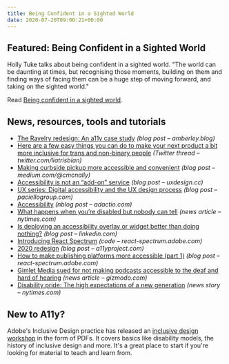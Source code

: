 ```yaml
---
title: Being Confident in a Sighted World
date: 2020-07-20T09:00:21+00:00
---
```


## Featured: Being Confident in a Sighted World

Holly Tuke talks about being confident in a sighted world. "The world can be daunting at times, but recognising those moments, building on them and finding ways of facing them can be a huge step of moving forward, and taking on the sighted world."

Read [Being confident in a sighted world](https://lifeofablindgirl.com/2020/07/12/being-confident-in-a-sighted-world/).

## News, resources, tools and tutorials

* [The Ravelry redesign: An a11y case study](https://amberley.blog/2020-07-04-ravelry-an-a11y-case-study/) _(blog post – amberley.blog)_
* [Here are a few easy things you can do to make your next product a bit more inclusive for trans and non-binary people](https://twitter.com/liatrisbian/status/1281978736318001152) _(Twitter thread – twitter.com/liatrisbian)_
* [Making curbside pickup more accessible and convenient](https://medium.com/@cmcnally/making-curbside-pickup-more-accessible-convenient-7bf597e661ed) _(blog post – medium.com/@cmcnally)_
* [Accessibility is not an “add-on” service](https://uxdesign.cc/accessibility-is-not-an-add-on-service-a55fced8e8c4) _(blog post – uxdesign.cc)_
* [UX series: Digital accessibility and the UX design process](https://www.paciellogroup.com/ux-series-digital-accessibility-and-the-ux-design-process/) _(blog post – paciellogroup.com)_
* [Accessibility](https://adactio.com/journal/17132) _(nblog post – adactio.com)_
* [What happens when you’re disabled but nobody can tell](https://www.nytimes.com/2020/07/10/style/invisible-disabilities.html) _(news article – nytimes.com)_
* [Is deploying an accessibility overlay or widget better than doing nothing?](https://www.linkedin.com/pulse/deploying-accessibility-overlay-widget-better-than-doing-springer/) _(blog post – linkedin.com)_
* [Introducing React Spectrum](https://react-spectrum.adobe.com/blog/introducing-react-spectrum.html) _(code – react-spectrum.adobe.com)_
* [2020 redesign](https://www.a11yproject.com/announcements/2020-07-15-2020-redesign/) _(blog post – a11yproject.com)_
* [How to make publishing platforms more accessible (part 1)](https://developer.paciellogroup.com/blog/2020/07/how-to-make-publishing-platforms-more-accessible-part-1/) _(blog post – react-spectrum.adobe.com)_
* [Gimlet Media sued for not making podcasts accessible to the deaf and hard of hearing](https://gizmodo.com/gimlet-media-sued-for-not-making-podcasts-accessible-to-1844369021) _(news article – gizmodo.com)_
* [Disability pride: The high expectations of a new generation](https://www.nytimes.com/2020/07/17/style/americans-with-disabilities-act.html) _(news story – nytimes.com)_

## New to A11y?

Adobe's Inclusive Design practice has released an [inclusive design workshop](https://github.com/adobe-inclusive-design/id-workshop) in the form of PDFs. It covers basics like disability models, the history of inclusive design and more. It's a great place to start if you're looking for material to teach and learn from.